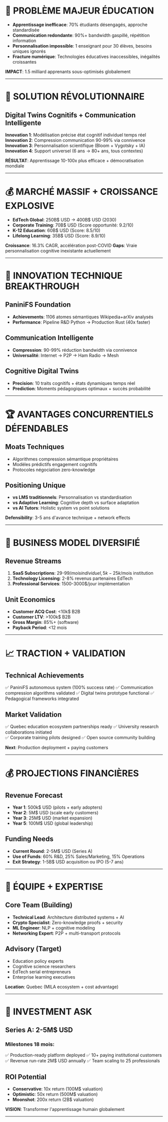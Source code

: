 

# 🎯 PROBLÈME MAJEUR ÉDUCATION
- **Apprentissage inefficace**: 70% étudiants désengagés, approche standardisée
- **Communication redondante**: 90%+ bandwidth gaspillé, répétition information
- **Personnalisation impossible**: 1 enseignant pour 30 élèves, besoins uniques ignorés
- **Fracture numérique**: Technologies éducatives inaccessibles, inégalités croissantes

**IMPACT**: 1.5 milliard apprenants sous-optimisés globalement
            

---


# 🚀 SOLUTION RÉVOLUTIONNAIRE
## Digital Twins Cognitifs + Communication Intelligente

**Innovation 1**: Modélisation précise état cognitif individuel temps réel
**Innovation 2**: Compression communication 90-99% via connivence
**Innovation 3**: Personnalisation scientifique (Bloom + Vygotsky + IA)
**Innovation 4**: Support universel (6 ans → 80+ ans, tous contextes)

**RÉSULTAT**: Apprentissage 10-100x plus efficace + démocratisation mondiale
            

---


# 💰 MARCHÉ MASSIF + CROISSANCE EXPLOSIVE
- **EdTech Global**: 250B$ USD → 400B$ USD (2030)
- **Corporate Training**: 70B$ USD (Score opportunité: 9.2/10)
- **K-12 Education**: 60B$ USD (Score: 8.5/10)
- **Lifelong Learning**: 35B$ USD (Score: 8.9/10)

**Croissance**: 16.3% CAGR, accélération post-COVID
**Gaps**: Vraie personnalisation cognitive inexistante actuellement
            

---


# 🔬 INNOVATION TECHNIQUE BREAKTHROUGH
## PaniniFS Foundation
- **Achievements**: 1106 atomes sémantiques Wikipedia+arXiv analysés
- **Performance**: Pipeline R&D Python → Production Rust (40x faster)

## Communication Intelligente  
- **Compression**: 90-99% réduction bandwidth via connivence
- **Universalité**: Internet → P2P → Ham Radio → Mesh

## Cognitive Digital Twins
- **Precision**: 10 traits cognitifs + états dynamiques temps réel
- **Prediction**: Moments pédagogiques optimaux + succès probabilité
            

---


# 🏆 AVANTAGES CONCURRENTIELS DÉFENDABLES
## Moats Techniques
- Algorithmes compression sémantique propriétaires
- Modèles prédictifs engagement cognitifs
- Protocoles négociation zero-knowledge

## Positioning Unique
- **vs LMS traditionnels**: Personnalisation vs standardisation
- **vs Adaptive Learning**: Cognitive depth vs surface adaptation
- **vs AI Tutors**: Holistic system vs point solutions

**Defensibility**: 3-5 ans d'avance technique + network effects
            

---


# 💼 BUSINESS MODEL DIVERSIFIÉ
## Revenue Streams
1. **SaaS Subscriptions**: 29-99$/mois individuel, 5k-25k$/mois institution
2. **Technology Licensing**: 2-8% revenus partenaires EdTech
3. **Professional Services**: 1500-3000$/jour implémentation

## Unit Economics
- **Customer ACQ Cost**: <10k$ B2B
- **Customer LTV**: >100k$ B2B
- **Gross Margin**: 85%+ (software)
- **Payback Period**: <12 mois
            

---


# 📈 TRACTION + VALIDATION
## Technical Achievements
✅ PaniniFS autonomous system (100% success rate)
✅ Communication compression algorithms validated
✅ Digital twins prototype functional
✅ Pedagogical frameworks integrated

## Market Validation
✅ Quebec education ecosystem partnerships ready
✅ University research collaborations initiated  
✅ Corporate training pilots designed
✅ Open source community building

**Next**: Production deployment + paying customers
            

---


# 💰 PROJECTIONS FINANCIÈRES
## Revenue Forecast
- **Year 1**: 500k$ USD (pilots + early adopters)
- **Year 2**: 5M$ USD (scale early customers)
- **Year 3**: 25M$ USD (market expansion)
- **Year 5**: 100M$ USD (global leadership)

## Funding Needs
- **Current Round**: 2-5M$ USD (Series A)
- **Use of Funds**: 60% R&D, 25% Sales/Marketing, 15% Operations
- **Exit Strategy**: 1-5B$ USD acquisition ou IPO (5-7 ans)
            

---


# 👥 ÉQUIPE + EXPERTISE
## Core Team (Building)
- **Technical Lead**: Architecture distributed systems + AI
- **Crypto Specialist**: Zero-knowledge proofs + security
- **ML Engineer**: NLP + cognitive modeling  
- **Networking Expert**: P2P + multi-transport protocols

## Advisory (Target)
- Education policy experts
- Cognitive science researchers
- EdTech serial entrepreneurs
- Enterprise learning executives

**Location**: Quebec (MILA ecosystem + cost advantage)
            

---


# 🚀 INVESTMENT ASK
## Series A: 2-5M$ USD
### Milestones 18 mois:
✅ Production-ready platform deployed
✅ 10+ paying institutional customers
✅ Revenue run-rate 2M$ USD annually
✅ Team scaling to 25 professionals

## ROI Potential
- **Conservative**: 10x return (100M$ valuation)
- **Optimistic**: 50x return (500M$ valuation)
- **Moonshot**: 200x return (2B$ valuation)

**VISION**: Transformer l'apprentissage humain globalement
            

---
